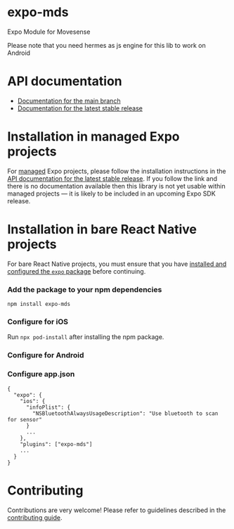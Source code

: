 # expo-mds

Expo Module for Movesense

Please note that you need hermes as js engine for this lib to work on Android

# API documentation

- [Documentation for the main branch](https://github.com/expo/expo/blob/main/docs/pages/versions/unversioned/sdk/mds.md)
- [Documentation for the latest stable release](https://docs.expo.dev/versions/latest/sdk/mds/)

# Installation in managed Expo projects

For [managed](https://docs.expo.dev/versions/latest/introduction/managed-vs-bare/) Expo projects, please follow the installation instructions in the [API documentation for the latest stable release](#api-documentation). If you follow the link and there is no documentation available then this library is not yet usable within managed projects &mdash; it is likely to be included in an upcoming Expo SDK release.

# Installation in bare React Native projects

For bare React Native projects, you must ensure that you have [installed and configured the `expo` package](https://docs.expo.dev/bare/installing-expo-modules/) before continuing.

### Add the package to your npm dependencies

```
npm install expo-mds
```

### Configure for iOS

Run `npx pod-install` after installing the npm package.


### Configure for Android


### Configure app.json

```
{
  "expo": {
    "ios": {
      "infoPlist": {
        "NSBluetoothAlwaysUsageDescription": "Use bluetooth to scan for sensor"
      }
      ...
    },
    "plugins": ["expo-mds"]
    ...
  }
}
```



# Contributing

Contributions are very welcome! Please refer to guidelines described in the [contributing guide]( https://github.com/expo/expo#contributing).
